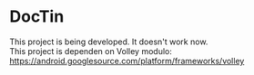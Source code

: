 # DocTin
This project is being developed. It doesn't work now.<br/>
This project is dependen on Volley modulo: https://android.googlesource.com/platform/frameworks/volley
